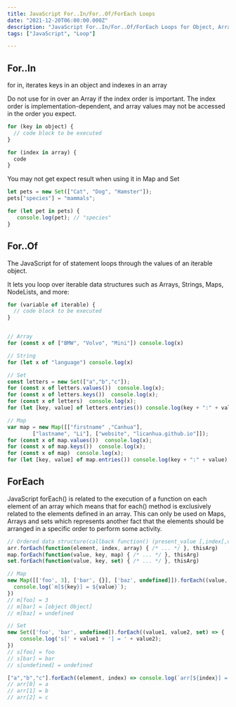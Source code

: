 ```yaml
---
title: JavaScript For..In/For..Of/ForEach Loops 
date: "2021-12-20T06:00:00.000Z"
description: "JavaScript For..In/For..Of/ForEach Loops for Object, Array, Map, and Set"
tags: ["JavaScript", "Loop"]

---
```


## For..In
for in, iterates keys in an object and indexes in an array

Do not use for in over an Array if the index order is important. The index order is implementation-dependent, and array values may not be accessed in the order you expect.

```js
for (key in object) {
  // code block to be executed
}

for (index in array) {
  code
}
```

You may not get expect result when using it in Map and Set

```js
let pets = new Set(["Cat", "Dog", "Hamster"]);
pets["species"] = "mammals";

for (let pet in pets) {
   console.log(pet); // "species"
}
```

## For..Of
The JavaScript for of statement loops through the values of an iterable object.

It lets you loop over iterable data structures such as Arrays, Strings, Maps, NodeLists, and more:

```js
for (variable of iterable) {
  // code block to be executed
}


// Array
for (const x of ["BMW", "Volvo", "Mini"]) console.log(x)

// String
for (let x of "language") console.log(x)

// Set
const letters = new Set(["a","b","c"]);
for (const x of letters.values())  console.log(x);
for (const x of letters.keys())  console.log(x);
for (const x of letters)  console.log(x);
for (let [key, value] of letters.entries()) console.log(key + ":" + value);

// Map
var map = new Map([["firstname" ,"Canhua"], 
        ["lastname", "Li"], ["website", "licanhua.github.io"]]);
for (const x of map.values())  console.log(x);
for (const x of map.keys())  console.log(x);
for (const x of map)  console.log(x);
for (let [key, value] of map.entries()) console.log(key + ":" + value);

```

## ForEach
JavaScript forEach() is related to the execution of a function on each element of an array which means that for each() method is exclusively related to the elements defined in an array. This can only be used on Maps, Arrays and sets which represents another fact that the elements should be arranged in a specific order to perform some activity.

```js
// Ordered data structure(callback function() (present_value [,index[,data_structure]])[, thisArg])
arr.forEach(function(element, index, array) { /* ... */ }, thisArg)
map.forEach(function(value, key, map) { /* ... */ }, thisArg)
set.forEach(function(value, key, set) { /* ... */ }, thisArg)

// Map
new Map([['foo', 3], ['bar', {}], ['baz', undefined]]).forEach((value, key, map) => {
  console.log(`m[${key}] = ${value}`);
})
// m[foo] = 3
// m[bar] = [object Object]
// m[baz] = undefined

// Set
new Set(['foo', 'bar', undefined]).forEach((value1, value2, set) => {
    console.log('s[' + value1 + '] = ' + value2);
})
// s[foo] = foo
// s[bar] = bar
// s[undefined] = undefined

["a","b","c"].forEach((element, index) => console.log(`arr[${index}] = ${element}`));
// arr[0] = a
// arr[1] = b
// arr[2] = c

```